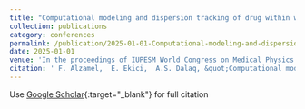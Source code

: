 ```yaml
---
title: "Computational modeling and dispersion tracking of drug within wound dressing hydrogel"
collection: publications
category: conferences
permalink: /publication/2025-01-01-Computational-modeling-and-dispersion-tracking-of-drug-within-wound-dressing-hydrogel
date: 2025-01-01
venue: 'In the proceedings of IUPESM World Congress on Medical Physics and Biomedical Engineering 2025, Adelaide, Australia'
citation: ' F. Alzamel,  E. Ekici,  A.S. Dalaq, &quot;Computational modeling and dispersion tracking of drug within wound dressing hydrogel.&quot; In the proceedings of IUPESM World Congress on Medical Physics and Biomedical Engineering 2025, Adelaide, Australia, 2025.'
---
```

Use [Google Scholar](https://scholar.google.com/scholar?q=Computational+modeling+and+dispersion+tracking+of+drug+within+wound+dressing+hydrogel){:target="_blank"} for full citation